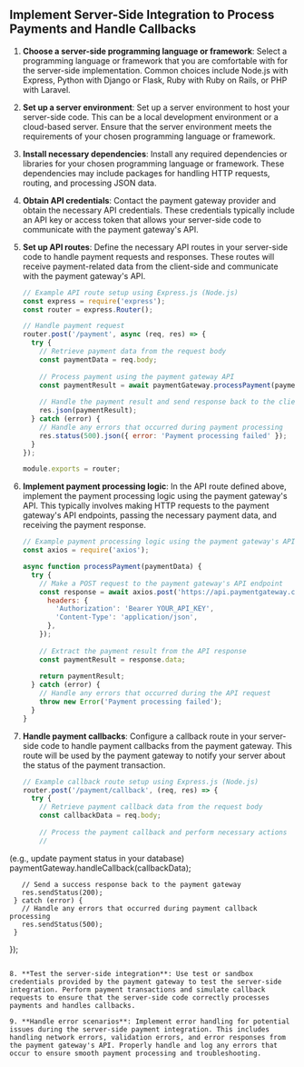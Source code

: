 

## Implement Server-Side Integration to Process Payments and Handle Callbacks

1. **Choose a server-side programming language or framework**: Select a programming language or framework that you are comfortable with for the server-side implementation. Common choices include Node.js with Express, Python with Django or Flask, Ruby with Ruby on Rails, or PHP with Laravel.

2. **Set up a server environment**: Set up a server environment to host your server-side code. This can be a local development environment or a cloud-based server. Ensure that the server environment meets the requirements of your chosen programming language or framework.

3. **Install necessary dependencies**: Install any required dependencies or libraries for your chosen programming language or framework. These dependencies may include packages for handling HTTP requests, routing, and processing JSON data.

4. **Obtain API credentials**: Contact the payment gateway provider and obtain the necessary API credentials. These credentials typically include an API key or access token that allows your server-side code to communicate with the payment gateway's API.

5. **Set up API routes**: Define the necessary API routes in your server-side code to handle payment requests and responses. These routes will receive payment-related data from the client-side and communicate with the payment gateway's API.

   ```javascript
   // Example API route setup using Express.js (Node.js)
   const express = require('express');
   const router = express.Router();
   
   // Handle payment request
   router.post('/payment', async (req, res) => {
     try {
       // Retrieve payment data from the request body
       const paymentData = req.body;
       
       // Process payment using the payment gateway API
       const paymentResult = await paymentGateway.processPayment(paymentData);
       
       // Handle the payment result and send response back to the client-side
       res.json(paymentResult);
     } catch (error) {
       // Handle any errors that occurred during payment processing
       res.status(500).json({ error: 'Payment processing failed' });
     }
   });
   
   module.exports = router;
   ```

6. **Implement payment processing logic**: In the API route defined above, implement the payment processing logic using the payment gateway's API. This typically involves making HTTP requests to the payment gateway's API endpoints, passing the necessary payment data, and receiving the payment response.

   ```javascript
   // Example payment processing logic using the payment gateway's API
   const axios = require('axios');
   
   async function processPayment(paymentData) {
     try {
       // Make a POST request to the payment gateway's API endpoint
       const response = await axios.post('https://api.paymentgateway.com/payments', paymentData, {
         headers: {
           'Authorization': 'Bearer YOUR_API_KEY',
           'Content-Type': 'application/json',
         },
       });
       
       // Extract the payment result from the API response
       const paymentResult = response.data;
       
       return paymentResult;
     } catch (error) {
       // Handle any errors that occurred during the API request
       throw new Error('Payment processing failed');
     }
   }
   ```

7. **Handle payment callbacks**: Configure a callback route in your server-side code to handle payment callbacks from the payment gateway. This route will be used by the payment gateway to notify your server about the status of the payment transaction.

   ```javascript
   // Example callback route setup using Express.js (Node.js)
   router.post('/payment/callback', (req, res) => {
     try {
       // Retrieve payment callback data from the request body
       const callbackData = req.body;
       
       // Process the payment callback and perform necessary actions
       //

 (e.g., update payment status in your database)
       paymentGateway.handleCallback(callbackData);
       
       // Send a success response back to the payment gateway
       res.sendStatus(200);
     } catch (error) {
       // Handle any errors that occurred during payment callback processing
       res.sendStatus(500);
     }
   });
   ```

8. **Test the server-side integration**: Use test or sandbox credentials provided by the payment gateway to test the server-side integration. Perform payment transactions and simulate callback requests to ensure that the server-side code correctly processes payments and handles callbacks.

9. **Handle error scenarios**: Implement error handling for potential issues during the server-side payment integration. This includes handling network errors, validation errors, and error responses from the payment gateway's API. Properly handle and log any errors that occur to ensure smooth payment processing and troubleshooting.

